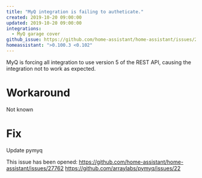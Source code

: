 ```yaml
---
title: "MyQ integration is failing to autheticate."
created: 2019-10-20 09:00:00
updated: 2019-10-20 09:00:00
integrations:
  - MyQ garage cover
github_issue: https://github.com/home-assistant/home-assistant/issues/27762
homeassistant: ">0.100.3 <0.102"
---
```


MyQ is forcing all integration to use version 5 of the REST API, causing the integration not to work as expected.

# Workaround

Not known

# Fix

Update pymyq

This issue has been opened: 
https://github.com/home-assistant/home-assistant/issues/27762
https://github.com/arraylabs/pymyq/issues/22
